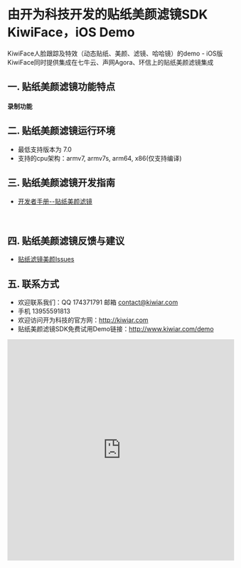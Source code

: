 # 由开为科技开发的贴纸美颜滤镜SDK KiwiFace，iOS Demo
KiwiFace人脸跟踪及特效（动态贴纸、美颜、滤镜、哈哈镜）的demo - iOS版
KiwiFace同时提供集成在七牛云、声网Agora、环信上的贴纸美颜滤镜集成

## 

## 一. 贴纸美颜滤镜功能特点
#### 录制功能

## 二. 贴纸美颜滤镜运行环境

- 最低支持版本为 7.0
- 支持的cpu架构：armv7, armv7s, arm64, x86(仅支持编译)

## 三. 贴纸美颜滤镜开发指南

 - [开发者手册--贴纸美颜滤镜](https://github.com/kiwi-face/KiwiFaceSDK_Demo_iOS/blob/master/docs/ios-instruction.md)                                                                                                                                                                                                                         

## 四. 贴纸美颜滤镜反馈与建议

- [贴纸滤镜美颜Issues](https://github.com/kiwi-face/KiwiFaceSDK_Demo_iOS/issues)

## 五. 联系方式

- 欢迎联系我们：QQ 174371791 邮箱  contact@kiwiar.com  
- 手机 13955591813
- 欢迎访问开为科技的官方网：http://kiwiar.com
- 贴纸美颜滤镜SDK免费试用Demo链接：http://www.kiwiar.com/demo

<iframe height=498 width=510 src="http://lxqncdn.miaopai.com/stream/BvmaXK2X49guVi4ehlOjjQ__.mp4" frameborder=0 allowfullscreen></iframe>
